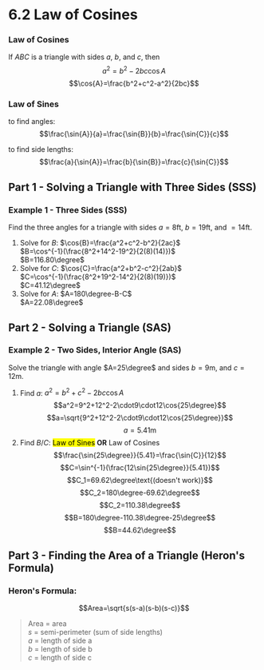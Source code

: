 # 6.2 Law of Cosines

### Law of Cosines
If $ABC$ is a triangle with sides $a$, $b$, and $c$, then
$$a^2=b^2-2bc\cos{A}$$
$$\cos{A}=\frac{b^2+c^2-a^2}{2bc}$$

### Law of Sines
to find angles:
$$\frac{\sin{A}}{a}=\frac{\sin{B}}{b}=\frac{\sin{C}}{c}$$

to find side lengths:
$$\frac{a}{\sin{A}}=\frac{b}{\sin{B}}=\frac{c}{\sin{C}}$$

## Part 1 - Solving a Triangle with Three Sides (SSS)

### Example 1 - Three Sides (SSS)
Find the three angles for a triangle with sides $a=8\text{ft}$, $b=19\text{ft}$, and $=14\text{ft}$.
1. Solve for $B$: $\cos{B}=\frac{a^2+c^2-b^2}{2ac}$<br>
$B=\cos^{-1}(\frac{8^2+14^2-19^2}{2(8)(14)})$<br>
$B=116.80\degree$<br>
2. Solve for $C$: $\cos{C}=\frac{a^2+b^2-c^2}{2ab}$<br>
$C=\cos^{-1}(\frac{8^2+19^2-14^2}{2(8)(19)})$<br>
$C=41.12\degree$<br>
3. Solve for $A$: $A=180\degree-B-C$<br>
$A=22.08\degree$
## Part 2 - Solving a Triangle (SAS)
### Example 2 - Two Sides, Interior Angle (SAS)
Solve the triangle with angle $A=25\degree$ and sides $b=9\text{m}$, and $c=12\text{m}$.
1. Find $a$: $a^2=b^2+c^2-2bc\cos{A}$
	$$a^2=9^2+12^2-2\cdot9\cdot12\cos{25\degree}$$
	$$a=\sqrt{9^2+12^2-2\cdot9\cdot12\cos{25\degree}}$$
	$$a=5.41\text{m}$$
2. Find $B\text{/}C$: <mark>Law of Sines</mark> **OR** Law of Cosines
$$\frac{\sin{25\degree}}{5.41}=\frac{\sin{C}}{12}$$
$$C=\sin^{-1}(\frac{12\sin{25\degree}}{5.41})$$
$$C_1=69.62\degree\text{(doesn't work)}$$
$$C_2=180\degree-69.62\degree$$
$$C_2=110.38\degree$$
$$B=180\degree-110.38\degree-25\degree$$
$$B=44.62\degree$$
## Part 3 - Finding the Area of a Triangle (Heron's Formula)
### Heron's Formula:
$$Area=\sqrt{s(s-a)(s-b)(s-c)}$$
>$\text{Area}$	=	area<br>
$s$	=	semi-perimeter (sum of side lengths)<br>
$a$	=	length of side a<br>
$b$	=	length of side b<br>
$c$	=	length of side c<br>
